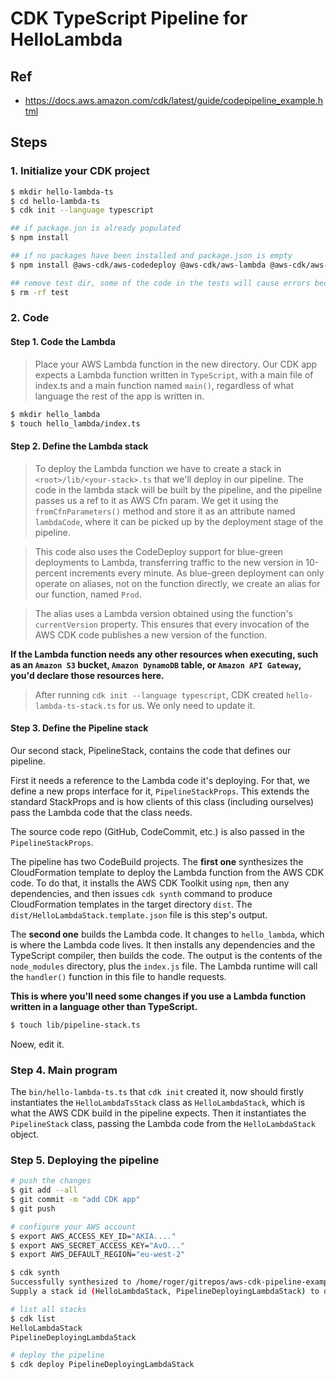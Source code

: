 # CDK TypeScript Pipeline for HelloLambda

## Ref
- https://docs.aws.amazon.com/cdk/latest/guide/codepipeline_example.html

## Steps

### 1. Initialize your CDK project

```sh
$ mkdir hello-lambda-ts
$ cd hello-lambda-ts
$ cdk init --language typescript

## if package.jon is already populated
$ npm install

## if no packages have been installed and package.json is empty
$ npm install @aws-cdk/aws-codedeploy @aws-cdk/aws-lambda @aws-cdk/aws-codebuild @aws-cdk/aws-codepipeline install @aws-cdk/aws-codecommit @aws-cdk/aws-codepipeline-actions

## remove test dir, some of the code in the tests will cause errors because of other changes we'll be making
$ rm -rf test
```

### 2. Code

#### Step 1. Code the Lambda

> Place your AWS Lambda function in the new directory. Our CDK app expects a Lambda function written in `TypeScript`, with a 
> main file of index.ts and a main function named `main()`, regardless of what language the rest of the app is written in.

```sh
$ mkdir hello_lambda
$ touch hello_lambda/index.ts
```

#### Step 2. Define the Lambda stack

> To deploy the Lambda function we have to create a stack in `<root>/lib/<your-stack>.ts` that we'll deploy in our pipeline.
> The code in the lambda stack will be built by the pipeline, and the pipeline passes us a ref to it as AWS Cfn param. We get 
> it using the `fromCfnParameters()` method and store it as an attribute named `lambdaCode`, where it can be picked up by the 
> deployment stage of the pipeline.

> This code also uses the CodeDeploy support for blue-green deployments to Lambda, transferring traffic to the new version in 
> 10-percent increments every minute. As blue-green deployment can only operate on aliases, not on the function directly, we 
> create an alias for our function, named `Prod`.

> The alias uses a Lambda version obtained using the function's `currentVersion` property. This ensures that every invocation 
> of the AWS CDK code publishes a new version of the function.


__If the Lambda function needs any other resources when executing, such as an `Amazon S3` bucket, `Amazon DynamoDB` table, or `Amazon API Gateway`, you'd declare those resources here.__


> After running `cdk init --language typescript`, CDK created `hello-lambda-ts-stack.ts` for us. We only need to update it.


#### Step 3. Define the Pipeline stack

Our second stack, PipelineStack, contains the code that defines our pipeline.

First it needs a reference to the Lambda code it's deploying. For that, we define a new props interface for it, `PipelineStackProps`. 
This extends the standard StackProps and is how clients of this class (including ourselves) pass the Lambda code that the class needs.

The source code repo (GitHub, CodeCommit, etc.) is also passed in the `PipelineStackProps`.

The pipeline has two CodeBuild projects. The __first one__ synthesizes the CloudFormation template to deploy the Lambda function from the 
AWS CDK code. To do that, it installs the AWS CDK Toolkit using `npm`, then any dependencies, and then issues `cdk synth` command to 
produce CloudFormation templates in the target directory `dist`. The `dist/HelloLambdaStack.template.json` file is this step's output.

The __second one__ builds the Lambda code. It changes to `hello_lambda`, which is where the Lambda code lives. It then installs any 
dependencies and the TypeScript compiler, then builds the code. The output is the contents of the `node_modules` directory, plus the 
`index.js` file. The Lambda runtime will call the `handler()` function in this file to handle requests.

__This is where you'll need some changes if you use a Lambda function written in a language other than TypeScript.__


```sh
$ touch lib/pipeline-stack.ts
``` 

Noew, edit it.

### Step 4. Main program

The `bin/hello-lambda-ts.ts` that `cdk init` created it, now should firstly instantiates the `HelloLambdaTsStack` class as 
`HelloLambdaStack`, which is what the AWS CDK build in the pipeline expects. Then it instantiates the `PipelineStack` class, 
passing the Lambda code from the `HelloLambdaStack` object.


### Step 5. Deploying the pipeline


```sh
# push the changes
$ git add --all
$ git commit -m "add CDK app"
$ git push

# configure your AWS account
$ export AWS_ACCESS_KEY_ID="AKIA...."
$ export AWS_SECRET_ACCESS_KEY="AvO..."
$ export AWS_DEFAULT_REGION="eu-west-2"

$ cdk synth
Successfully synthesized to /home/roger/gitrepos/aws-cdk-pipeline-examples/hello-lambda-ts/cdk.out
Supply a stack id (HelloLambdaStack, PipelineDeployingLambdaStack) to display its template.

# list all stacks
$ cdk list
HelloLambdaStack
PipelineDeployingLambdaStack

# deploy the pipeline
$ cdk deploy PipelineDeployingLambdaStack
``` 
